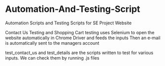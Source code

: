 # Automation-And-Testing-Script
Automation Scripts and Testing Scripts for SE Project Website

Contact Us Testing and Shopping Cart testing uses Selenium to open the website automatically in Chrome Driver and feeds the inputs
Then an e-mail is automatically sent to the managers account

test_contact_us and test_details are the scripts written to test for various inputs. We can check them by running .js files

